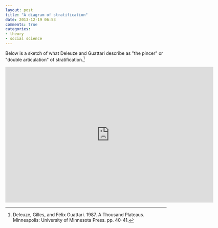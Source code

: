 ```yaml
---
layout: post
title: "A diagram of stratification"
date: 2013-12-19 06:53
comments: true
categories:
- theory
- social science
---
```


Below is a sketch of what Deleuze and Guattari describe as "the pincer" or "double articulation" of stratification.[^1]   

<iframe src="http://wl.figshare.com/articles/881284/embed?show_title=0" width="650" height="424" frameborder="0"></iframe>   

[^1]:	Deleuze, Gilles, and Félix Guattari. 1987. A Thousand Plateaus. Minneapolis: University of Minnesota Press. pp. 40-41.